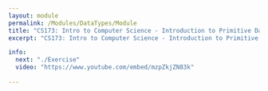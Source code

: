 ```yaml
---
layout: module
permalink: /Modules/DataTypes/Module
title: "CS173: Intro to Computer Science - Introduction to Primitive Data Types"
excerpt: "CS173: Intro to Computer Science - Introduction to Primitive Data Types"

info:
  next: "./Exercise"
  video: "https://www.youtube.com/embed/mzpZkjZN83k"
  
---
```

